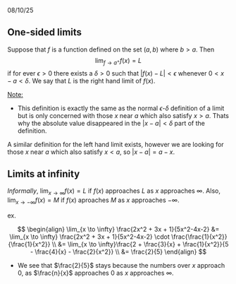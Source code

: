 08/10/25

## One-sided limits

Suppose that $f$ is a function defined on the set $(a,b)$ where $b > a$. Then
$$
\lim_{f\to a^+}f(x) = L
$$
if for ever $\epsilon > 0$ there exists a $\delta > 0$ such that $|f(x) - L| < \epsilon$ whenever $0 < x-a < \delta$. We say that $L$ is the right hand limit of $f(x)$.

<u>Note:</u>
- This definition is exactly the same as the normal $\epsilon$-$\delta$ definition of a limit but is only concerned with those $x$ near $a$ which also satisfy $x > a$. Thats why the absolute value disappeared in the $|x - a| < \delta$ part of the definition.

A similar definition for the left hand limit exists, however we are looking for those $x$ near $a$ which also satisfy $x < a$, so $|x -a| = a - x$.

## Limits at infinity

*Informally*, $\lim_{x \to \infty}f(x) = L$ if $f(x)$ approaches $L$ as $x$ approaches $\infty$. Also, $\lim_{x \to -\infty}f(x) = M$ if $f(x)$ aproaches $M$ as $x$ approaches $-\infty$.

ex.

$$
\begin{align}
\lim_{x \to \infty} \frac{2x^2 + 3x + 1}{5x^2-4x-2} &= \lim_{x \to \infty} \frac{2x^2 + 3x + 1}{5x^2-4x-2} \cdot \frac{\frac{1}{x^2}}{\frac{1}{x^2}} \\
&= \lim_{x \to \infty}\frac{2 + \frac{3}{x} + \frac{1}{x^2}}{5 - \frac{4}{x} - \frac{2}{x^2}} \\
&= \frac{2}{5}
\end{align}
$$
- We see that $\frac{2}{5}$ stays because the numbers over $x$ approach 0, as $\frac{n}{x}$ approaches 0 as $x$ approaches $\infty$.

